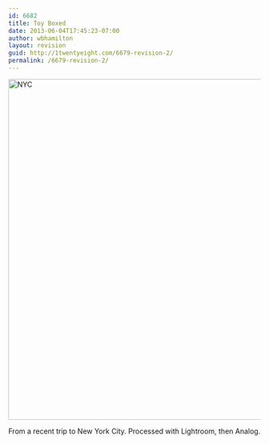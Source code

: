 ```yaml
---
id: 6682
title: Toy Boxed
date: 2013-06-04T17:45:23-07:00
author: wbhamilton
layout: revision
guid: http://1twentyeight.com/6679-revision-2/
permalink: /6679-revision-2/
---
```

<img class="alignnone size-large wp-image-6680 big_img" alt="NYC" src="http://1twentyeight.com/wp-content/uploads/2013/06/DSC_0011-1024x679.jpg" width="1024" height="679" srcset="http://1twentyeight.com/wp-content/uploads/2013/06/DSC_0011-1024x679.jpg 1024w, http://1twentyeight.com/wp-content/uploads/2013/06/DSC_0011-300x199.jpg 300w" sizes="(max-width: 1024px) 100vw, 1024px" />

From a recent trip to New York City. Processed with Lightroom, then Analog.